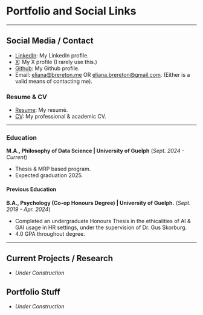 # Portfolio and Social Links 

* * *

## Social Media / Contact
-   [LinkedIn](https://www.linkedin.com/in/eliana-brereton-18495a205/): My LinkedIn profile.
-   [X](https://x.com/BreretonEliana): My X profile (I rarely use this.)
-   [Github](https://github.com/ebrereto): My Github profile. 
-   Email: eliana@brereton.me OR eliana.brereton@gmail.com. (Either is a valid means of contacting me).

### Resume & CV
- [Resume](www.google.com):  My resumé.
- [CV](www.google.com): My professional & academic CV.

* * *

### Education
**M.A., Philosophy of Data Science | University of Guelph** (_Sept. 2024 - Current_)
- Thesis & MRP based program.
- Expected graduation 2025. 

#### Previous Education
**B.A., Psychology (Co-op Honours Degree) | University of Guelph.** (_Sept. 2019 - Apr. 2024_)
- Completed an undergraduate Honours Thesis in the ethicalities of AI & GAI usage in HR settings, under the supervision of Dr. Gus Skorburg.
- 4.0 GPA throughout degree.

* * *

## Current Projects / Research
-   _Under Construction_

## Portfolio Stuff
-   _Under Construction_
